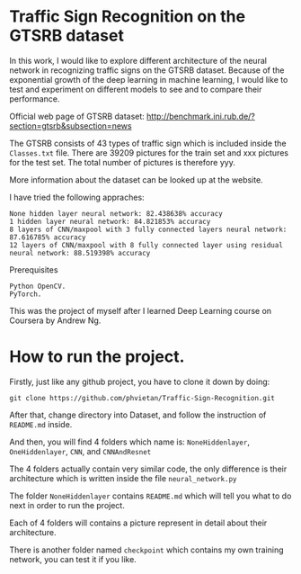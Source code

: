 # Traffic Sign Recognition on the GTSRB dataset

In this work, I would like to explore different architecture of the neural network in recognizing traffic signs on the GTSRB dataset. Because of the exponential growth of the deep learning in machine learning, I would like to test and experiment on different models to see and to compare their performance.

Official web page of GTSRB dataset: http://benchmark.ini.rub.de/?section=gtsrb&subsection=news

The GTSRB consists of 43 types of traffic sign which is included inside the `Classes.txt` file.
There are 39209 pictures for the train set and xxx pictures for the test set. The total number of pictures is therefore yyy. 

More information about the dataset can be looked up at the website.

I have tried the following appraches:
    
    None hidden layer neural network: 82.438638% accuracy
    1 hidden layer neural network: 84.821853% accuracy
    8 layers of CNN/maxpool with 3 fully connected layers neural network: 87.616785% accuracy
    12 layers of CNN/maxpool with 8 fully connected layer using residual neural network: 88.519398% accuracy

Prerequisites

    Python OpenCV.
    PyTorch.

This was the project of myself after I learned Deep Learning course on Coursera by Andrew Ng.

# How to run the project.

Firstly, just like any github project, you have to clone it down by doing:
    
    git clone https://github.com/phvietan/Traffic-Sign-Recognition.git
    
After that, change directory into Dataset, and follow the instruction of `README.md` inside.

And then, you will find 4 folders which name is: `NoneHiddenlayer`, `OneHiddenlayer`, `CNN`, and `CNNAndResnet`

The 4 folders actually contain very similar code, the only difference is their architecture which is written inside the file `neural_network.py`

The folder `NoneHiddenlayer` contains `README.md` which will tell you what to do next in order to run the project.

Each of 4 folders will contains a picture represent in detail about their architecture.

There is another folder named `checkpoint` which contains my own training network, you can test it if you like.
